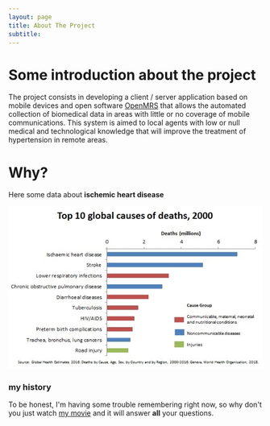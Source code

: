 ```yaml
---
layout: page
title: About The Project
subtitle:
---
```

# Some introduction about the project

The project consists in developing a client / server application based on mobile devices and open software [OpenMRS](https://openmrs.org/) that allows the automated collection of biomedical data in areas with little or no coverage of mobile communications. This system is aimed to local agents with low or null medical and technological knowledge that will improve the treatment of hypertension in remote areas.

# Why?

Here some data about **ischemic heart disease**

![Top 10 global causes of deaths, 2000](img/causesDeaths2010.jpg)

### my history

To be honest, I'm having some trouble remembering right now, so why don't you just watch [my movie](http://en.wikipedia.org/wiki/The_Princess_Bride_%28film%29) and it will answer **all** your questions.
